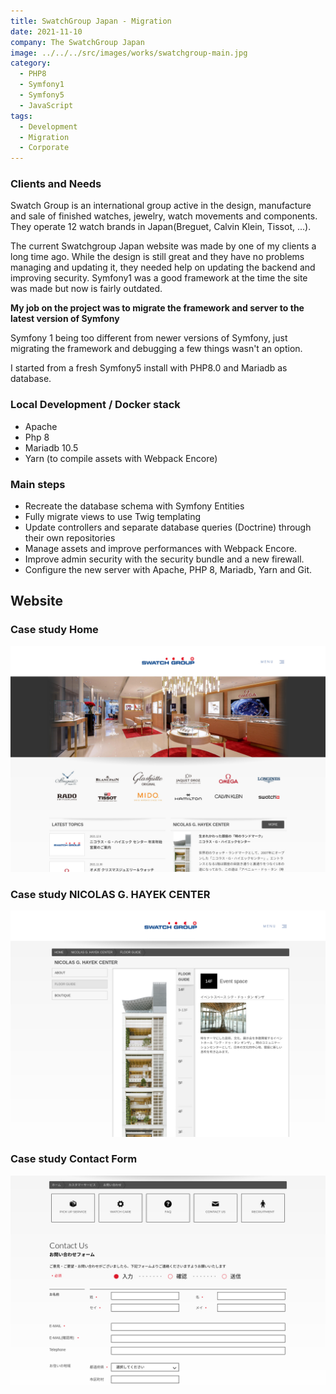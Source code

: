 ```yaml
---
title: SwatchGroup Japan - Migration
date: 2021-11-10
company: The SwatchGroup Japan
image: ../../../src/images/works/swatchgroup-main.jpg
category:
  - PHP8
  - Symfony1
  - Symfony5
  - JavaScript
tags:
  - Development
  - Migration
  - Corporate
---
```


### Clients and Needs

Swatch Group is an international group active in the design, manufacture and sale of finished watches, jewelry, watch movements and components.
They operate 12 watch brands in Japan(Breguet, Calvin Klein, Tissot, ...).

The current Swatchgroup Japan website was made by one of my clients a long time ago. While the design is still great and they have no problems managing and updating it, they needed help on updating the backend and improving security. Symfony1 was a good framework at the time the site was made but now is fairly outdated.

**My job on the project was to migrate the framework and server to the latest version of Symfony**

Symfony 1 being too different from newer versions of Symfony, just migrating the framework and debugging a few things wasn't an option.

I started from a fresh Symfony5 install with PHP8.0 and Mariadb as database.

### Local Development / Docker stack

- Apache
- Php 8
- Mariadb 10.5
- Yarn (to compile assets with Webpack Encore)

### Main steps

- Recreate the database schema with Symfony Entities
- Fully migrate views to use Twig templating
- Update controllers and separate database queries (Doctrine) through their own repositories
- Manage assets and improve performances with Webpack Encore.
- Improve admin security with the security bundle and a new firewall.
- Configure the new server with Apache, PHP 8, Mariadb, Yarn and Git.

## Website

### Case study Home

![Case study home](./swatchgroup-home.jpg)

### Case study NICOLAS G. HAYEK CENTER

![Case study Ngch](./swatchgroup-nghc.jpg)

### Case study Contact Form

![Case study Form](./swatchgroup-form.jpg)
